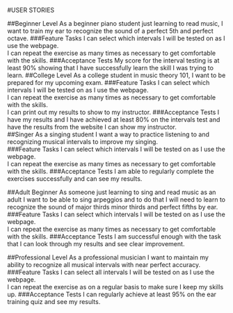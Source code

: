 #USER STORIES

##Beginner Level
As a beginner piano student just learning to read music, I want to train my ear to recognize the sound of a perfect 5th and perfect octave.
###Feature Tasks
I can select which intervals I will be tested on as I use the webpage.\
I can repeat the exercise as many times as necessary to get comfortable with the skills.
###Acceptance Tests
My score for the interval testing is at least 90% showing that I have successfully learn the skill I was trying to learn.
##College Level
As a college student in music theory 101, I want to be prepared for my upcoming exam.
###Feature Tasks
I can select which intervals I will be tested on as I use the webpage.\
I can repeat the exercise as many times as necessary to get comfortable with the skills.\
I can print out my results to show to my instructor.
###Acceptance Tests
I have my results and I have achieved at least 80% on the intervals test and have the results from the website I can show my instructor.\
##Singer
As a singing student I want a way to practice listening to and recognizing musical intervals to improve my singing.\
###Feature Tasks
I can select which intervals I will be tested on as I use the webpage.\
I can repeat the exercise as many times as necessary to get comfortable with the skills.
###Acceptance Tests
I am able to regularly complete the exercises successfully and can see my results.

##Adult Beginner
As someone just learning to sing and read music as an adult I want to be able to sing arpeggios and to do that I will need to learn to recognize the sound of major thirds minor thirds and perfect fifths by ear.\
###Feature Tasks
I can select which intervals I will be tested on as I use the webpage.\
I can repeat the exercise as many times as necessary to get comfortable with the skills.
###Acceptance Tests
I am successful enough with the task that I can look through my results and see clear improvement.

##Professional Level
As a professional musician I want to maintain my ability to recognize all musical intervals with near perfect accuracy.
###Feature Tasks
I can select all intervals I will be tested on as I use the webpage.\
I can repeat the exercise as on a regular basis to make sure I keep my skills up.
###Acceptance Tests
I can regularly achieve at least 95% on the ear training quiz and see my results.
